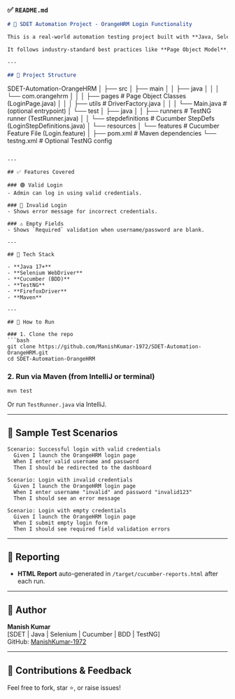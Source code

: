 ### ✅ `README.md`

```markdown
# 🧪 SDET Automation Project - OrangeHRM Login Functionality

This is a real-world automation testing project built with **Java, Selenium WebDriver, Cucumber (BDD), and TestNG**, designed to validate the login functionality of [OrangeHRM](https://opensource-demo.orangehrmlive.com/).

It follows industry-standard best practices like **Page Object Model**, **cross-browser WebDriver setup**, and **Cucumber feature-driven testing**.

---

## 📂 Project Structure

```
SDET-Automation-OrangeHRM
│
├── src
│   ├── main
│   │   ├── java
│   │   │   └── com.orangehrm
│   │   │       ├── pages             # Page Object Classes (LoginPage.java)
│   │   │       ├── utils             # DriverFactory.java
│   │   │       └── Main.java         # (optional entrypoint)
│   └── test
│       ├── java
│       │   ├── runners               # TestNG runner (TestRunner.java)
│       │   └── stepdefinitions       # Cucumber StepDefs (LoginStepDefinitions.java)
│       └── resources
│           └── features              # Cucumber Feature File (Login.feature)
│
├── pom.xml                           # Maven dependencies
└── testng.xml                        # Optional TestNG config
```

---

## ✅ Features Covered

### 🟢 Valid Login
- Admin can log in using valid credentials.

### 🔴 Invalid Login
- Shows error message for incorrect credentials.

### ⚠️ Empty Fields
- Shows `Required` validation when username/password are blank.

---

## 🧰 Tech Stack

- **Java 17+**
- **Selenium WebDriver**
- **Cucumber (BDD)**
- **TestNG**
- **FirefoxDriver**
- **Maven**

---

## 🚀 How to Run

### 1. Clone the repo
```bash
git clone https://github.com/ManishKumar-1972/SDET-Automation-OrangeHRM.git
cd SDET-Automation-OrangeHRM
```

### 2. Run via Maven (from IntelliJ or terminal)
```bash
mvn test
```

Or run `TestRunner.java` via IntelliJ.

---

## 📸 Sample Test Scenarios

```gherkin
Scenario: Successful login with valid credentials
  Given I launch the OrangeHRM login page
  When I enter valid username and password
  Then I should be redirected to the dashboard

Scenario: Login with invalid credentials
  Given I launch the OrangeHRM login page
  When I enter username "invalid" and password "invalid123"
  Then I should see an error message

Scenario: Login with empty credentials
  Given I launch the OrangeHRM login page
  When I submit empty login form
  Then I should see required field validation errors
```

---

## 📄 Reporting
- **HTML Report** auto-generated in `/target/cucumber-reports.html` after each run.

---

## 🧠 Author

**Manish Kumar**  
[SDET | Java | Selenium | Cucumber | BDD | TestNG]  
GitHub: [ManishKumar-1972](https://github.com/ManishKumar-1972)

---

## 🙌 Contributions & Feedback

Feel free to fork, star ⭐, or raise issues!
```
